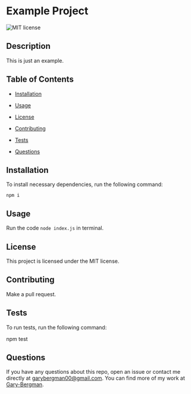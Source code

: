 # Example Project
  
  ![MIT license](https://img.shields.io/badge/license-MIT-blue)
  ## Description

  This is just an example.

  ## Table of Contents

  *  [Installation](#Installation)

  *  [Usage](#Usage)
  
  *  [License](#License)

  *  [Contributing](#Contributing)

  *  [Tests](#Tests)

  *  [Questions](#Questions)
  

  ## Installation

  To install necessary dependencies, run the following command:

 
    npm i


  ## Usage

  Run the code `node index.js` in terminal.

  ## License
  
  This project is licensed under the MIT license.

  ## Contributing

  Make a pull request.

  ## Tests

  To run tests, run the following command:

  npm test

  ## Questions

  If you have any questions about this repo, open an issue or contact me directly at [garybergman00@gmail.com](mailto:garybergman00@gmail.com). You can find more of my work at [Gary-Bergman](https://github.com/Gary-Bergman).
  